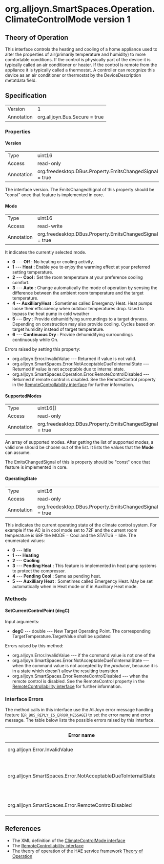 # org.alljoyn.SmartSpaces.Operation.ClimateControlMode version 1

## Theory of Operation

This interface controls the heating and cooling  of a  home appliance used to 
alter the properties of air(primarily temperature and humidity) to more 
comfortable conditions.
If the control is physically part of the device it is typically called an air 
conditioner or heater.  If the control is remote from the appliance it is 
typically called a thermostat.  A controller can recognize this device as an air 
conditioner or thermostat by the DeviceDescription metatdata field.


## Specification

|            |                                                                |
|------------|----------------------------------------------------------------|
| Version    | 1                                                              |
| Annotation | org.alljoyn.Bus.Secure = true                                  |

### Properties

#### Version

|            |                                                         |
| ---------- | ------------------------------------------------------- |
| Type       | uint16                                                  |
| Access     | read-only                                               |
| Annotation | org.freedesktop.DBus.Property.EmitsChangedSignal = true |

The interface version.  The EmitsChangedSignal of this property should be 
"const" once that feature is implemented in core.

#### Mode

|            |                                                                |
|------------|----------------------------------------------------------------|
| Type       | uint16                                                         |
| Access     | read-write                                                     |
| Annotation | org.freedesktop.DBus.Property.EmitsChangedSignal = true        |

It indicates the currently selected mode.

  * **0** --- **Off** :  No heating or cooling activity.
  * **1** --- **Heat** : Enable you to enjoy the warming effect at your
    preferred setting temperature.
  * **2** --- **Cool** : Set the room temperature at your preference cooling
    comfort.
  * **3** --- **Auto** : Change automatically the mode of operation by sensing
    the difference between the ambient room temperature and the target
    temperature.
  * **4** -- **AuxilliaryHeat** : Sometimes called Emergency Heat.  Heat pumps 
    loose their efficiciency when outdoor temperatures drop.  Used to bypass the 
    heat pump in cold weather
  * **5** --- **Dry** : Provide dehumidifying surroundings to a target 
    dryness.  Depending on construction may also provide cooling.  Cycles based 
    on target humidity instead of target temperature.
  * **6** --- **Continuous Dry** : Provide dehumidifying surroundings 
continuously while On.

Errors raised by setting this property:

* org.alljoyn.Error.InvalidValue --- Returned if value is not valid.
* org.alljoyn.SmartSpaces.Error.NotAcceptableDueToInternalState --- Returned
if value is not acceptable due to internal state.
* org.alljoyn.SmartSpaces.Operation.Error.RemoteControlDisabled --- Returned if 
remote control is disabled.    See the RemoteControl property in the 
[RemoteControllability interface](/org.alljoyn.SmartSpaces.Operation/RemoteControllability-v1) for further information.



#### SupportedModes

|            |                                                                |
|------------|----------------------------------------------------------------|
| Type       | uint16[]                                                       |
| Access     | read-only                                                      |
| Annotation | org.freedesktop.DBus.Property.EmitsChangedSignal = true       |

An array of supported  modes. After getting the list of supported modes, a valid 
one should be chosen out of the list.  It lists the values that the **Mode** can 
assume.

The EmitsChangedSignal of this is property should be "const" once that feature 
is implemented in core.

#### OperatingState

|            |                                                                |
|------------|----------------------------------------------------------------|
| Type       | uint16                                                         |
| Access     | read-only                                                      |
| Annotation | org.freedesktop.DBus.Property.EmitsChangedSignal = true        |

This indicates the current operating state of the climate control system.  For 
example if the AC is in cool mode set to 72F and the current room temperature is 
68F the MODE = Cool and the STATUS = Idle.  The enumerated values:

* **0** --- **Idle**
* **1** --- **Heating**
* **2** --- **Cooling**
* **3** --- **Pending Heat** :   This feature is implemented in heat pump systems to
  protect the compressor.
* **4** --- **Pending Cool** :   Same as pending heat.
* **5** --- **Auxilliary Heat** : Sometimes called Emergency Heat.  May be set  
  automatically when in Heat mode or if in Auxilliary Heat mode. 


### Methods

#### SetCurrentControlPoint (degC)

Input arguments:

* **degC** --- double --- New Target Operating Point. The corresponding 
TargetTemperature.TargetValue shall be updated

Errors raised by this method:
* org.alljoyn.Error.InvalidValue --- if the command value is not one of the
* org.alljoyn.SmartSpaces.Error.NotAcceptableDueToInternalState --- when the
command value is not accepted by the _producer_, because it is in a state
which doesn't allow the resulting transition
* org.alljoyn.SmartSpaces.Error.RemoteControlDisabled --- when the remote
control is disabled.    See the RemoteControl property in the 
[RemoteControllability interface](/org.alljoyn.SmartSpaces.Operation/RemoteControllability-v1) for further information.




### Interface Errors

The method calls in this interface use the AllJoyn error message handling feature
(`ER_BUS_REPLY_IS_ERROR_MESSAGE`) to set the error name and error message.
The table below lists the possible errors raised by this interface.

| Error name                                                    | Error message                                      |
|---------------------------------------------------------------|----------------------------------------------------|
| org.alljoyn.Error.InvalidValue                                | Value not supported                                       |
| org.alljoyn.SmartSpaces.Error.NotAcceptableDueToInternalState | The value is not acceptable due to internal state  |
| org.alljoyn.SmartSpaces.Error.RemoteControlDisabled           | Remote control is disabled                         |

## References

* The XML definition of the [ClimateControlMode interface](ClimateControlMode-v1.xml)
* The [RemoteControllability interface](/org.alljoyn.SmartSpaces.Operation/RemoteControllability-v1)
* The theory of operation of the HAE service framework [Theory of Operation](/org.alljoyn.SmartSpaces/theory-of-operation-v1)
